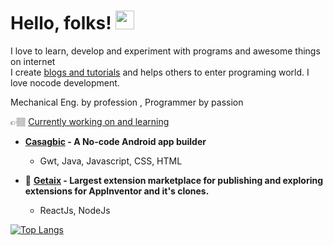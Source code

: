 # Hello, folks! <img src="https://raw.githubusercontent.com/MartinHeinz/MartinHeinz/master/wave.gif" width="30px">
I love to learn, develop and experiment with programs and awesome things on internet<br>
I create [blogs and tutorials](https://cybergenie.tech) and helps others to enter programing world.
I love nocode development.

Mechanical Eng. by profession , Programmer by passion

👉🏽 <u>Currently working on and learning</u>
<br/>

  - **[Casagbic](https://casagbic.com) - A No-code Android app builder**
    - Gwt, Java, Javascript, CSS, HTML
  
  - 🤪 **[Getaix](https://getaix.com) - Largest extension marketplace for publishing and exploring extensions for AppInventor and it's clones.**
    <br/>
    - ReactJs, NodeJs




<!-- [![Jerin Jacob's github stats](https://github-readme-stats.vercel.app/api?username=jerinjacob1999&show_icons=true&theme=tokyonight)](https://github.com/anuraghazra/github-readme-stats) -->

[![Top Langs](https://github-readme-stats.vercel.app/api/top-langs/?username=jerinjacob1999&layout=compact&theme=tokyonight)](https://github.com/anuraghazra/github-readme-stats)
